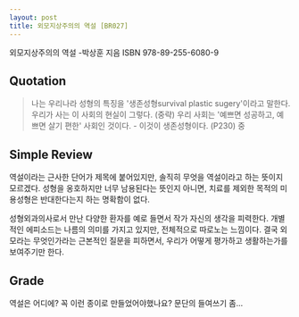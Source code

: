 ```yaml
---
layout: post
title: 외모지상주의의 역설 [BR027]
---
```


외모지상주의의 역설
-박상훈 지음
ISBN 978-89-255-6080-9

## Quotation <i class="fa fa-quote-left" aria-hidden="true"></i>

>나는 우리나라 성형의 특징을 '생존성형survival plastic sugery'이라고 말한다. 우리가 사는 이 사회의 현실이 그렇다. (중략) 우리 사회는 '예쁘면 성공하고, 예쁘면 살기 편한' 사회인 것이다. - 이것이 생존성형이다. (P230) 중

## Simple Review <i class="fa fa-comment" aria-hidden="true"></i>

<span class="drop">역</span>설이라는 근사한 단어가 제목에 붙어있지만, 솔직히 무엇을 역설이라고 하는 뜻이지 모르겠다. 성형을 옹호하지만 너무 남용된다는 뜻인지 아니면, 치료를 제외한 목적의 미용성형은 반대한다는지 하는 명확함이 없다. 

성형외과의사로서 만난 다양한 환자를 예로 들면서 작가 자신의 생각을 피력한다. 개별적인 에피소드는 나름의 의미를 가지고 있지만, 전체적으로 따로노는 느낌이다. <span class="em">결국 외모라는 무엇인가라는 근본적인 질문을 피하면서, 우리가 어떻게 평가하고 생활하는가를 보여주기만 한다.</span>

## Grade <i class="fa fa-paragraph" aria-hidden="true"></i>

<i class="fa fa-star" aria-hidden="true"></i>
<i class="fa fa-star" aria-hidden="true"></i>
<!-- <i class="fa fa-star" aria-hidden="true"></i> -->
<!-- <i class="fa fa-star" aria-hidden="true"></i> -->
<!-- <i class="fa fa-star-o" aria-hidden="true"></i> -->
<!-- <i class="fa fa-star-half-o" aria-hidden="true"></i> -->
<i class="fa fa-star-o" aria-hidden="true"></i>
<i class="fa fa-star-o" aria-hidden="true"></i>
<i class="fa fa-star-o" aria-hidden="true"></i>

역설은 어디에? 꼭 이런 종이로 만들었어야했나요? 문단의 들여쓰기 좀...